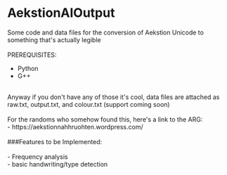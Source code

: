 # AekstionAIOutput
Some code and data files for the conversion of Aekstion Unicode to something that's actually legible<br>
<br>
PREREQUISITES:<br>
- Python<br>
- G++<br>
<br>
Anyway if you don't have any of those it's cool, data files are attached as raw.txt, output.txt, and colour.txt (support coming soon)<br>
<br>
For the randoms who somehow found this, here's a link to the ARG:<br>
 - https://aekstionnahhruohten.wordpress.com/<br>
 <br>
 ###Features to be Implemented:<br>
 <br>
 - Frequency analysis<br>
 - basic handwriting/type detection<br>
